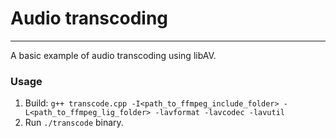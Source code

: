 # Audio transcoding
---
A basic example of audio transcoding using libAV.

### Usage

1. Build: `g++ transcode.cpp -I<path_to_ffmpeg_include_folder> -L<path_to_ffmpeg_lig_folder> -lavformat -lavcodec -lavutil`
2. Run `./transcode` binary.